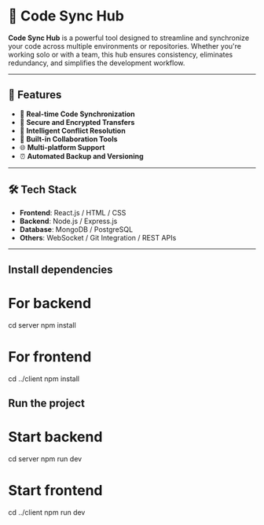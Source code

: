 # 🚀 Code Sync Hub

**Code Sync Hub** is a powerful tool designed to streamline and synchronize your code across multiple environments or repositories. Whether you're working solo or with a team, this hub ensures consistency, eliminates redundancy, and simplifies the development workflow.

---

## 📌 Features

- 🔄 **Real-time Code Synchronization**
- 🔐 **Secure and Encrypted Transfers**
- 🧠 **Intelligent Conflict Resolution**
- 💬 **Built-in Collaboration Tools**
- 🌐 **Multi-platform Support**
- ⏰ **Automated Backup and Versioning**

---

## 🛠️ Tech Stack

- **Frontend**: React.js / HTML / CSS
- **Backend**: Node.js / Express.js
- **Database**: MongoDB / PostgreSQL
- **Others**: WebSocket / Git Integration / REST APIs

---
## Install dependencies
# For backend
cd server
npm install

# For frontend
cd ../client
npm install

## Run the project
# Start backend
cd server
npm run dev

# Start frontend
cd ../client
npm run dev


